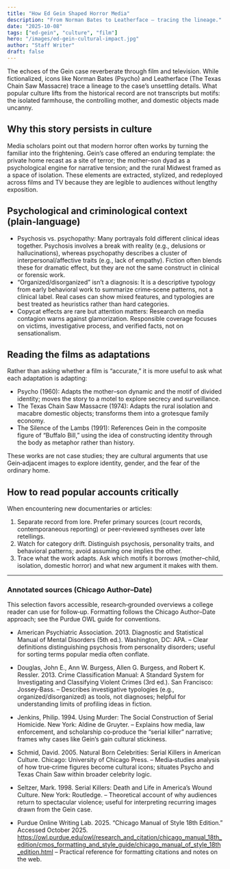 ```yaml
---
title: "How Ed Gein Shaped Horror Media"
description: "From Norman Bates to Leatherface — tracing the lineage."
date: "2025-10-08"
tags: ["ed-gein", "culture", "film"]
hero: "/images/ed-gein-cultural-impact.jpg"
author: "Staff Writer"
draft: false
---
```


The echoes of the Gein case reverberate through film and television. While fictionalized, icons like Norman Bates (Psycho) and Leatherface (The Texas Chain Saw Massacre) trace a lineage to the case’s unsettling details. What popular culture lifts from the historical record are not transcripts but motifs: the isolated farmhouse, the controlling mother, and domestic objects made uncanny.

## Why this story persists in culture

Media scholars point out that modern horror often works by turning the familiar into the frightening. Gein’s case offered an enduring template: the private home recast as a site of terror; the mother–son dyad as a psychological engine for narrative tension; and the rural Midwest framed as a space of isolation. These elements are extracted, stylized, and redeployed across films and TV because they are legible to audiences without lengthy exposition.

## Psychological and criminological context (plain‑language)

- Psychosis vs. psychopathy: Many portrayals fold different clinical ideas together. Psychosis involves a break with reality (e.g., delusions or hallucinations), whereas psychopathy describes a cluster of interpersonal/affective traits (e.g., lack of empathy). Fiction often blends these for dramatic effect, but they are not the same construct in clinical or forensic work.
- “Organized/disorganized” isn’t a diagnosis: It is a descriptive typology from early behavioral work to summarize crime‑scene patterns, not a clinical label. Real cases can show mixed features, and typologies are best treated as heuristics rather than hard categories.
- Copycat effects are rare but attention matters: Research on media contagion warns against glamorization. Responsible coverage focuses on victims, investigative process, and verified facts, not on sensationalism.

## Reading the films as adaptations

Rather than asking whether a film is “accurate,” it is more useful to ask what each adaptation is adapting:

- Psycho (1960): Adapts the mother–son dynamic and the motif of divided identity; moves the story to a motel to explore secrecy and surveillance.
- The Texas Chain Saw Massacre (1974): Adapts the rural isolation and macabre domestic objects; transforms them into a grotesque family economy.
- The Silence of the Lambs (1991): References Gein in the composite figure of “Buffalo Bill,” using the idea of constructing identity through the body as metaphor rather than history.

These works are not case studies; they are cultural arguments that use Gein‑adjacent images to explore identity, gender, and the fear of the ordinary home.

## How to read popular accounts critically

When encountering new documentaries or articles:

1) Separate record from lore. Prefer primary sources (court records, contemporaneous reporting) or peer‑reviewed syntheses over late retellings.
2) Watch for category drift. Distinguish psychosis, personality traits, and behavioral patterns; avoid assuming one implies the other.
3) Trace what the work adapts. Ask which motifs it borrows (mother–child, isolation, domestic horror) and what new argument it makes with them.

---

### Annotated sources (Chicago Author–Date)

This selection favors accessible, research‑grounded overviews a college reader can use for follow‑up. Formatting follows the Chicago Author–Date approach; see the Purdue OWL guide for conventions.

- American Psychiatric Association. 2013. Diagnostic and Statistical Manual of Mental Disorders (5th ed.). Washington, DC: APA.
  – Clear definitions distinguishing psychosis from personality disorders; useful for sorting terms popular media often conflate.

- Douglas, John E., Ann W. Burgess, Allen G. Burgess, and Robert K. Ressler. 2013. Crime Classification Manual: A Standard System for Investigating and Classifying Violent Crimes (3rd ed.). San Francisco: Jossey‑Bass.
  – Describes investigative typologies (e.g., organized/disorganized) as tools, not diagnoses; helpful for understanding limits of profiling ideas in fiction.

- Jenkins, Philip. 1994. Using Murder: The Social Construction of Serial Homicide. New York: Aldine de Gruyter.
  – Explains how media, law enforcement, and scholarship co‑produce the “serial killer” narrative; frames why cases like Gein’s gain cultural stickiness.

- Schmid, David. 2005. Natural Born Celebrities: Serial Killers in American Culture. Chicago: University of Chicago Press.
  – Media‑studies analysis of how true‑crime figures become cultural icons; situates Psycho and Texas Chain Saw within broader celebrity logic.

- Seltzer, Mark. 1998. Serial Killers: Death and Life in America’s Wound Culture. New York: Routledge.
  – Theoretical account of why audiences return to spectacular violence; useful for interpreting recurring images drawn from the Gein case.

- Purdue Online Writing Lab. 2025. “Chicago Manual of Style 18th Edition.” Accessed October 2025. https://owl.purdue.edu/owl/research_and_citation/chicago_manual_18th_edition/cmos_formatting_and_style_guide/chicago_manual_of_style_18th_edition.html
  – Practical reference for formatting citations and notes on the web.




